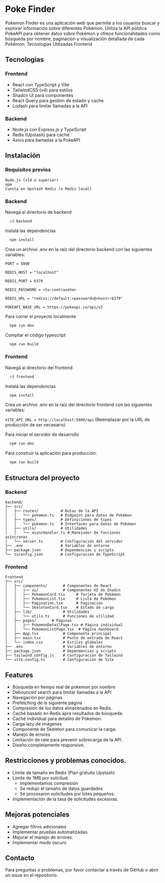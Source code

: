 
# Poke Finder

Pokemon Finder es una aplicación web que permite a los usuarios buscar y explorar información sobre diferentes Pokémon. Utiliza la API pública PokeAPI para obtener datos sobre Pokémon y ofrece funcionalidades como búsqueda por nombre, paginación y visualización detallada de cada Pokémon.
Tecnologías Utilizadas
Frontend

## Tecnologias

### Frontend
- React con TypeScript y Vite
- TailwindCSS (v4) para estilos
- Shadcn UI para componentes
- React Query para gestión de estado y cache
- Lodash para limitar llamadas a la API

### Backend
- Node.js con Express.js y TypeScript
- Redis (Upstash) para caché
- Axios para llamadas a la PokeAPI
## Instalación
### Requisitos previos
```
Node.js (v14 o superior)
npm 
Cuenta en Upstash Redis (o Redis local)
```
### Backend
Navegá al directorio de backend 
```bash
  cd backend
```
Instalá las dependencias
```bash
  npm install
```
Crea un archivo .env en la raíz del directorio backend con las siguientes variables:

`PORT = 5000`

`REDIS_HOST = "localhost" `

`REDIS_PORT = 6379 `

`REDIS_PASSWORD = <tu-contraseña> `

`REDIS_URL = "rediss://default:<password>@<host>:6379" `

`POKEAPI_BASE_URL = https://pokeapi.co/api/v2`

Para correr el proyecto localmente
```bash
  npm run dev
```

Compilar el código typescript
```bash
  npm run build
```

### Frontend
Navegá al directorio del frontend 
```bash
  cd frontend
```
Instalá las dependencias
```bash
  npm install
```
Crea un archivo .env en la raíz del directorio frontend con las siguientes variables:

`VITE_API_URL = http://localhost:5000/api`
(Reemplazar por la URL de producción de ser necesario)

Para iniciar el servidor de desarrollo
```bash
  npm run dev
```
Para construir la aplicación para producción:
```bash
  npm run build
```
## Estructura del proyecto
### Backend
```
backend/
├── src/
│   ├── routes/          # Rutas de la API
│   │   └── pokemon.ts   # Endpoint para datos de Pokémon
│   ├── types/           # Definiciones de tipos
│   │   └── pokemon.ts   # Interfaces para datos de Pokémon
│   ├── utils/           # Utilidades
│   │   └── asyncHandler.ts # Manejador de funciones 
asíncronas
│   └── server.ts        # Configuración del servidor
├── .env                 # Variables de entorno
├── package.json         # Dependencias y scripts
└── tsconfig.json        # Configuración de TypeScript
```

### Frontend
```
Frontend
├── src/
│   ├── components/       # Componentes de React
│   │   ├── ui/           # Componentes UI de Shadcn
│   │   ├── PokemonCard.tsx     # Tarjeta de Pokémon
│   │   ├── PokemonList.tsx     # Lista de Pokémon
│   │   ├── Pagination.tsx      # Paginación
│   │   └── SkeletonCard.tsx    # Estado de carga
│   ├── lib/              # Utilidades
│   │   └── utils.ts      # Funciones de utilidad
│   ├── pages/       # Páginas
│   │   ├── PokemonDetailPage.tsx # Página individual
│   │   └── PokemonListPage.tsx  # Página dashboard
│   ├── App.tsx           # Componente principal
│   ├── main.tsx          # Punto de entrada de React
│   └── index.css         # Estilos globales
├── .env                  # Variables de entorno
├── package.json          # Dependencias y scripts
├── tailwind.config.js    # Configuración de Tailwind
└── vite.config.ts        # Configuración de Vite
```


## Features

- Búsqueda en tiempo real de pokemon por nombre
- Debounced search para limitar llamadas a la API
- Navegación por páginas
- Prefetching de la siguiente página
- Compresión de los datos almacenados en Redis. 
- Caché basado en Redis apra resultados de búsqueda.
- Caché individual para detalles de Pókemon. 
- Carga lazy de imágenes
- Componente de Skeleton para comunicar la carga. 
- Manejo de errores
- Limitación de rate para prevenir sobrecarga de la API. 
- Diseño completamente responsive. 

## Restricciones y problemas conocidos. 
- Límite de tamaño en Redis (Plan gratuito Upstash)
- Límite de 1MB por solicitud. 
  - Implementamos compresión
  - Se redujo el tamaño de datos guardados
  - Se procesaron solicitudes por lotes pequeños. 
- Implementación de la tasa de solicitudes excesivas.

## Mejoras potenciales
- Agregar filtros adicionales
- Implementar pruebas automatizadas.
- Mejorar el manejo de errores. 
- Implementar modo oscuro

## Contacto
Para preguntas o problemas, por favor contactar a través de GitHub o abrir un issue en el repositorio.